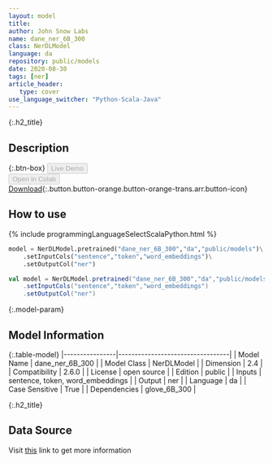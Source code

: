 ```yaml
---
layout: model
title: 
author: John Snow Labs
name: dane_ner_6B_300
class: NerDLModel
language: da
repository: public/models
date: 2020-08-30
tags: [ner]
article_header:
   type: cover
use_language_switcher: "Python-Scala-Java"
---
```


{:.h2_title}
## Description 




{:.btn-box}
<button class="button button-orange" disabled>Live Demo</button><br/><button class="button button-orange" disabled>Open in Colab</button><br/>[Download](https://s3.amazonaws.com/auxdata.johnsnowlabs.com/public/models/dane_ner_6B_300_da_2.6.0_2.4_1598810268069.zip){:.button.button-orange.button-orange-trans.arr.button-icon}<br/>

## How to use 
<div class="tabs-box" markdown="1">

{% include programmingLanguageSelectScalaPython.html %}

```python
model = NerDLModel.pretrained("dane_ner_6B_300","da","public/models")\
	.setInputCols("sentence","token","word_embeddings")\
	.setOutputCol("ner")
```

```scala
val model = NerDLModel.pretrained("dane_ner_6B_300","da","public/models")
	.setInputCols("sentence","token","word_embeddings")
	.setOutputCol("ner")
```
</div>



{:.model-param}
## Model Information
{:.table-model}
|----------------|----------------------------------|
| Model Name     | dane_ner_6B_300                  |
| Model Class    | NerDLModel                       |
| Dimension      | 2.4                              |
| Compatibility  | 2.6.0                            |
| License        | open source                      |
| Edition        | public                           |
| Inputs         | sentence, token, word_embeddings |
| Output         | ner                              |
| Language       | da                               |
| Case Sensitive | True                             |
| Dependencies   | glove_6B_300                     |




{:.h2_title}
## Data Source
  
Visit [this](https://github.com/JohnSnowLabs/spark-nlp/tree/master/src/main/scala/com/johnsnowlabs/nlp/annotators/ner/dl/NerDLModel.scala) link to get more information

